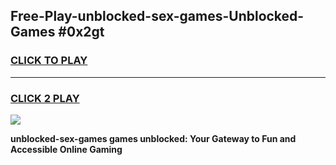 
## Free-Play-unblocked-sex-games-Unblocked-Games #0x2gt
<h3>
<a href="https://news.freeplayer.one?title=unblocked-sex-games&ref=8M">CLICK TO PLAY</a></h3>
<hr>

<h3>
<a href="https://news.freeplayer.one?title=unblocked-sex-games&ref=8M">CLICK 2 PLAY</a>
  
</h3>

<a href="https://news.freeplayer.one?title=unblocked-sex-games&ref=8M"><img src="https://clearcache.store/games.png"></a>


**unblocked-sex-games games unblocked: Your Gateway to Fun and Accessible Online Gaming**
